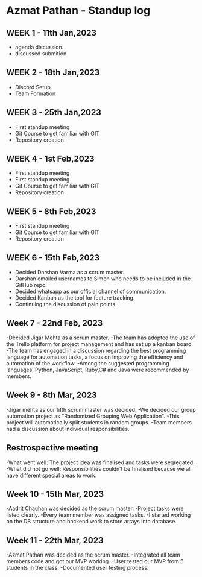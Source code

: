 

# Azmat Pathan - Standup log

## WEEK 1 - 11th Jan,2023

- agenda discussion.
- discussed submition 

## WEEK 2 - 18th Jan,2023

- Discord Setup
- Team Formation


## WEEK 3 - 25th Jan,2023

- First standup meeting
- Git Course to get familiar with GIT
- Repository creation

## WEEK 4 - 1st Feb,2023

- First standup meeting
- First standup meeting
- Git Course to get familiar with GIT
- Repository creation

## WEEK 5 - 8th Feb,2023

- First standup meeting
- Git Course to get familiar with GIT
- Repository creation

## WEEK 6 - 15th Feb,2023

- Decided Darshan Varma as a scrum master.
- Darshan emailed usernames to Simon who needs to be included in the GitHub repo.
- Decided whatsapp as our official channel of communication.
- Decided Kanban as the tool for feature tracking.
- Continuing the discussion of pain points.

## Week 7 - 22nd Feb, 2023
-Decided Jigar Mehta as a scrum master.
-The team has adopted the use of the Trello platform for project management and has set up a kanban board.
-The team has engaged in a discussion regarding the best programming language for automation tasks, a focus on improving the efficiency and automation of the workflow.
-Among the suggested programming languages, Python, JavaScript, Ruby,C# and Java were recommended by members.


## Week 9 - 8th Mar, 2023
-Jigar mehta as our fifth scrum master was decided.
-We decided our group automation project as "Randomized Grouping Web Application".
-This project will automatically split students in random groups.
-Team members had a discussion about individual responsibilities.

## Restrospective meeting
-What went well: The project idea was finalised and tasks were segregated.
-What did not go well: Responsibilities couldn’t be finalised because we all have different special areas to work.

## Week 10 - 15th Mar, 2023
-Aadrit Chauhan was decided as the scrum master.
-Project tasks were listed clearly.
-Every team member was assigned tasks.
-I started working on the DB structure and backend work to store arrays into database.

## Week 11 - 22th Mar, 2023
-Azmat Pathan was decided as the scrum master.
-Integrated all team members code and got our MVP working.
-User tested our MVP from 5 students in the class.
-Documented user testing process.
